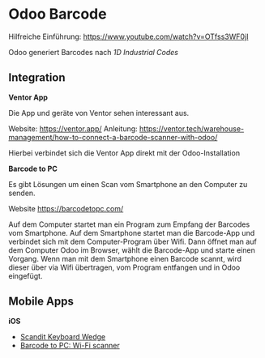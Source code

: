 # Odoo Barcode

Hilfreiche Einführung: https://www.youtube.com/watch?v=OTfss3WF0jI

Odoo generiert Barcodes nach *1D Industrial Codes*

## Integration

**Ventor App**

Die App und geräte von Ventor sehen interessant aus.

Website: https://ventor.app/
Anleitung: https://ventor.tech/warehouse-management/how-to-connect-a-barcode-scanner-with-odoo/

Hierbei verbindet sich die Ventor App direkt mit der Odoo-Installation

**Barcode to PC**

Es gibt Lösungen um einen Scan vom Smartphone an den Computer zu senden.

Website https://barcodetopc.com/

Auf dem Computer startet man ein Program zum Empfang der Barcodes vom Smartphone. Auf dem Smartphone startet man die Barcode-App und verbindet sich mit dem Computer-Program über Wifi. Dann öffnet man auf dem Computer Odoo im Browser, wählt die Barcode-App und starte einen Vorgang. Wenn man mit dem Smartphone einen Barcode scannt, wird dieser über via Wifi übertragen, vom Program entfangen und in Odoo eingefügt.

## Mobile Apps

**iOS**

* [Scandit Keyboard Wedge](https://apps.apple.com/us/app/scandit-keyboard-wedge/id1275099694)
* [Barcode to PC: Wi-Fi scanner](https://apps.apple.com/us/app/barcode-to-pc-wi-fi-scanner/id1180168368)